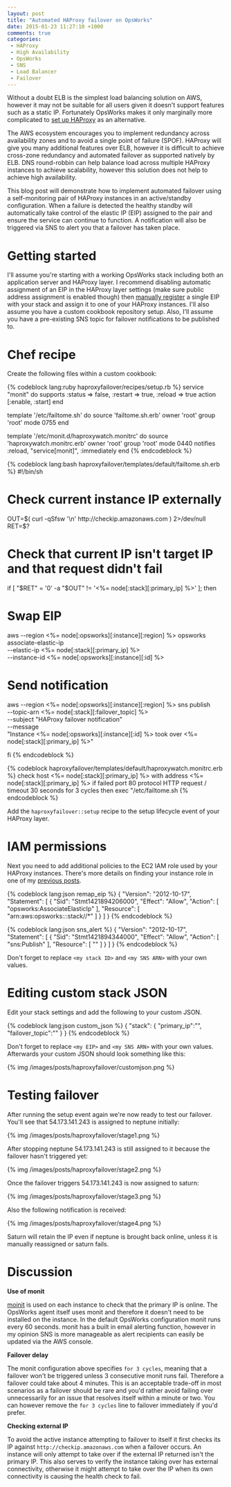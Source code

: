 ```yaml
---
layout: post
title: "Automated HAProxy failover on OpsWorks"
date: 2015-01-23 11:27:10 +1000
comments: true
categories:
 - HAProxy
 - High Availability
 - OpsWorks
 - SNS
 - Load Balancer
 - Failover
---
```


Without a doubt ELB is the simplest load balancing solution on AWS, however it may not be suitable for all users
 given it doesn't support features such as a static IP. Fortunately OpsWorks makes it only marginally more complicated
 to <a href="http://docs.aws.amazon.com/opsworks/latest/userguide/workinglayers-load.html">set up HAProxy</a> as an alternative.

The AWS ecosystem encourages you to implement redundancy across availability zones and to avoid a single point of
failure (SPOF). HAProxy will give you many additional features over ELB, however it is difficult to achieve cross-zone redundancy
 and automated failover as supported natively by ELB. DNS round-robbin can help balance load across multiple HAProxy instances
 to achieve scalability, however this solution does not help to achieve high availability.

This blog post will demonstrate how to implement automated failover using a self-monitoring pair of HAProxy instances in an
 active/standby configuration. When a failure is detected the healthy standby will automatically take control of the
 elastic IP (EIP) assigned to the pair and ensure the service can continue to function. A notification will also be triggered
 via SNS to alert you that a failover has taken place.

<!-- more -->

# Getting started

I'll assume you're starting with a working OpsWorks stack including both an application server and HAProxy layer. I recommend
 disabling automatic assignment of an EIP in the HAProxy layer settings (make sure public address assignment is enabled though)
 then [manually register](http://docs.aws.amazon.com/opsworks/latest/userguide/resources-attach.html#resources-attach-eip) a single EIP
 with your stack and assign it to one of your HAProxy instances. I'll also assume you have a custom cookbook repository setup.
 Also, I'll assume you have a pre-existing SNS topic for failover notifications to be published to.

# Chef recipe

Create the following files within a custom cookbook:

{% codeblock lang:ruby haproxyfailover/recipes/setup.rb %}
service "monit" do
  supports :status => false, :restart => true, :reload => true
  action [:enable, :start]
end

template '/etc/failtome.sh' do
  source 'failtome.sh.erb'
  owner 'root'
  group 'root'
  mode 0755
end

template '/etc/monit.d/haproxywatch.monitrc' do
  source 'haproxywatch.monitrc.erb'
  owner 'root'
  group 'root'
  mode 0440
  notifies :reload, "service[monit]", :immediately
end
{% endcodeblock %}

{% codeblock lang:bash haproxyfailover/templates/default/failtome.sh.erb %}
#!/bin/sh

# Check current instance IP externally
OUT=$( curl -qSfsw '\n' http://checkip.amazonaws.com ) 2>/dev/null
RET=$?

# Check that current IP isn't target IP and that request didn't fail
if [ "$RET" = '0' -a "$OUT" != '<%= node[:stack][:primary_ip] %>' ]; then

 # Swap EIP
 aws --region <%= node[:opsworks][:instance][:region] %> opsworks associate-elastic-ip \
  --elastic-ip <%= node[:stack][:primary_ip] %> \
  --instance-id <%= node[:opsworks][:instance][:id] %>

 # Send notification
 aws --region <%= node[:opsworks][:instance][:region] %> sns publish \
  --topic-arn <%= node[:stack][:failover_topic] %> \
  --subject "HAProxy failover notification" \
  --message \
  "Instance <%= node[:opsworks][:instance][:id] %> took over <%= node[:stack][:primary_ip] %>"

fi
{% endcodeblock %}

{% codeblock haproxyfailover/templates/default/haproxywatch.monitrc.erb %}
check host <%= node[:stack][:primary_ip] %> with address <%= node[:stack][:primary_ip] %>
    if failed
        port 80
        protocol HTTP
        request /
        timeout 30 seconds
        for 3 cycles
        then exec "/etc/failtome.sh
{% endcodeblock %}

Add the `haproxyfailover::setup` recipe to the setup lifecycle event of your HAProxy layer.

# IAM permissions

Next you need to add additional policies to the EC2 IAM role used by your HAProxy instances. There's more details on
 finding your instance role in one of my [previous posts](/blog/2015/01/03/revisited-retrieving-files-from-s3-using-chef-on-opsworks/).

{% codeblock lang:json remap_eip %}
{
  "Version": "2012-10-17",
  "Statement": [
    {
      "Sid": "Stmt1421894206000",
      "Effect": "Allow",
      "Action": [
        "opsworks:AssociateElasticIp"
      ],
      "Resource": [
        "arn:aws:opsworks:*:*:stack/<my stack ID>/*"
      ]
    }
  ]
}
{% endcodeblock %}

{% codeblock lang:json sns_alert %}
{
  "Version": "2012-10-17",
  "Statement": [
    {
      "Sid": "Stmt1421894344000",
      "Effect": "Allow",
      "Action": [
        "sns:Publish"
      ],
      "Resource": [
        "<my SNS ARN>"
      ]
    }
  ]
}
{% endcodeblock %}

Don't forget to replace `<my stack ID>` and `<my SNS ARN>` with your own values.

# Editing custom stack JSON

Edit your stack settings and add the following to your custom JSON.

{% codeblock lang:json custom_json %}
{
   "stack": {
      "primary_ip":"<my EIP>",
      "failover_topic":"<my SNS ARN>"
   }
}
{% endcodeblock %}

Don't forget to replace `<my EIP>` and `<my SNS ARN>` with your own values. Afterwards your custom JSON
 should look something like this:

{% img /images/posts/haproxyfailover/customjson.png %}

# Testing failover

After running the setup event again we're now ready to test our failover. You'll see that 54.173.141.243 is
 assigned to neptune initially:

{% img /images/posts/haproxyfailover/stage1.png %}

After stopping neptune 54.173.141.243 is still assigned to it because the failover hasn't triggered yet:

{% img /images/posts/haproxyfailover/stage2.png %}

Once the failover triggers 54.173.141.243 is now assigned to saturn:

{% img /images/posts/haproxyfailover/stage3.png %}

Also the following notification is received:

{% img /images/posts/haproxyfailover/stage4.png %}

Saturn will retain the IP even if neptune is brought back online, unless it is manually reassigned or saturn fails.

# Discussion

**Use of monit**

<a href="http://mmonit.com/monit/">moinit</a> is used on each instance to check that the primary IP is online. The
 OpsWorks agent itself uses monit and therefore it doesn't need to be installed on the instance. In the default OpsWorks
 configuration monit runs every 60 seconds. monit has a built in email alerting function, however in my opinion
 SNS is more manageable as alert recipients can easily be updated via the AWS console.

**Failover delay**

The monit configuration above specifies `for 3 cycles`, meaning that a failover won't be triggered unless
 3 consecutive monit runs fail. Therefore a failover could take about 4 minutes. This is an acceptable trade-off in most
 scenarios as a failover should be rare and you'd rather avoid failing over unnecessarily for an issue that resolves itself
 within a minute or two. You can however remove the `for 3 cycles` line to failover immediately if you'd prefer.

**Checking external IP**

To avoid the active instance attempting to failover to itself it first checks
 its IP against `http://checkip.amazonaws.com` when a failover occurs. An instance will only attempt to take over if the
 external IP returned isn't the primary IP. This also serves to verify the instance taking over has external connectivity,
 otherwise it might attempt to take over the IP when its own connectivity is causing the health check to fail.









